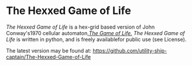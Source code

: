 # The Hexxed Game of Life
_The Hexxed Game of Life_ is a hex-grid based version of John Conway's1970 cellular automaton,[_The Game of Life._](https://en.wikipedia.org/wiki/Conway's_Game_of_Life)
_The Hexxed Game of Life_ is written in python, and is freely availablefor public use (see License).

The latest version may be found at:
https://github.com/utility-ship-captain/The-Hexxed-Game-of-Life
